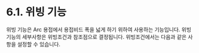 ﻿# 6.1. 위빙 기능

위빙 기능은 Arc 용접에서 용접비드 폭을 넓게 하기 위하여 사용하는 기능입니다. 위빙 기능의 세부사항은 위빙조건과 참조점으로 결정됩니다. 위빙조건에서는 다음과 같은 사항을 설정할 수 있습니다.